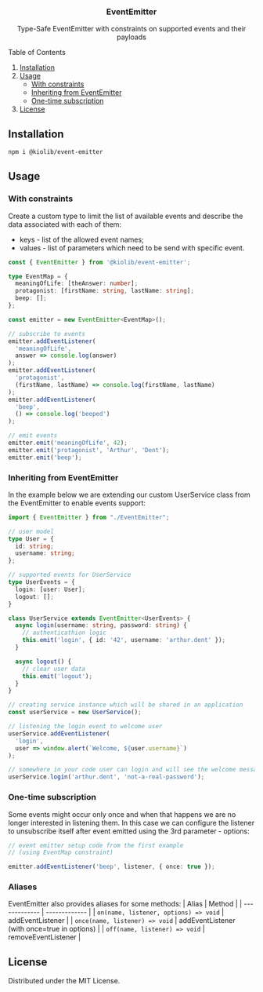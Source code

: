 <div align="center">
  <h3 align="center">EventEmitter</h3>

  <p align="center">
    Type-Safe EventEmitter with constraints on supported events and their payloads
  </p>
</div>

<summary>Table of Contents</summary>
<ol>
  <li><a href="#installation">Installation</a></li>
  <li>
    <a href="#usage">Usage</a>
    <ul>
      <li><a href="#with-constraints">With constraints</a></li>
      <li><a href="#inheriting-from-eventemitter">Inheriting from EventEmitter</a></li>
      <li><a href="#one-time-subscription">One-time subscription</a></li>
    </ul>
  </li>
  <li><a href="#license">License</a></li>
</ol>



## Installation 
```sh
npm i @kiolib/event-emitter
```



## Usage

### With constraints

Create a custom type to limit the list of available events and describe the data associated with each of them:
- keys - list of the allowed event names;
- values - list of parameters which need to be send with specific event.

```ts
const { EventEmitter } from '@kiolib/event-emitter';

type EventMap = {
  meaningOfLife: [theAnswer: number];
  protagonist: [firstName: string, lastName: string];
  beep: [];
};

const emitter = new EventEmitter<EventMap>();

// subscribe to events
emitter.addEventListener(
  'meaningOfLife',
  answer => console.log(answer)
);
emitter.addEventListener(
  'protagonist',
  (firstName, lastName) => console.log(firstName, lastName)
);
emitter.addEventListener(
  'beep',
  () => console.log('beeped')
);

// emit events
emitter.emit('meaningOfLife', 42);
emitter.emit('protagonist', 'Arthur', 'Dent');
emitter.emit('beep');

```

### Inheriting from EventEmitter
In the example below we are extending our custom UserService class from the EventEmitter to enable events support:

```ts
import { EventEmitter } from "./EventEmitter";

// user model
type User = {
  id: string;
  username: string;
};

// supported events for UserService 
type UserEvents = {
  login: [user: User];
  logout: [];
}

class UserService extends EventEmitter<UserEvents> {
  async login(username: string, password: string) {
    // authenticathion logic
    this.emit('login', { id: '42', username: 'arthur.dent' });
  }

  async logout() {
    // clear user data
    this.emit('logout');
  }
}

// creating service instance which will be shared in an application
const userService = new UserService();

// listening the login event to welcome user
userService.addEventListener(
  'login',
  user => window.alert(`Welcome, ${user.username}`)
);

// somewhere in your code user can login and will see the welcome message
userService.login('arthur.dent', 'not-a-real-password');
```

### One-time subscription

Some events might occur only once and when that happens we are no longer interested in listening them.
In this case we can configure the listener to unsubscribe itself after event emitted using the 3rd parameter - options:

```ts
// event emitter setup code from the first example
// (using EventMap constraint)

emitter.addEventListener('beep', listener, { once: true });
```

### Aliases

EventEmitter also provides aliases for some methods:
| Alias | Method |
| ------------- | ------------- |
| ``on(name, listener, options) => void``  | addEventListener |
| ``once(name, listener) => void``  | addEventListener <br/> (with once=true in options) |
| ``off(name, listener) => void``  | removeEventListener  |


## License

Distributed under the MIT License.